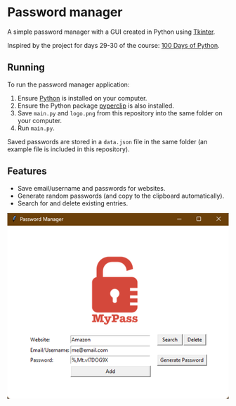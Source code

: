# Password manager

A simple password manager with a GUI created in Python using [Tkinter](https://docs.python.org/3/library/tkinter.html).

Inspired by the project for days 29-30 of the course: [100 Days of Python](https://100daysofpython.dev/).

## Running

To run the password manager application:
1. Ensure [Python](https://www.python.org/) is installed on your computer.
2. Ensure the Python package [pyperclip](https://pypi.org/project/pyperclip/) is also installed.
3. Save `main.py` and `logo.png` from this repository into the same folder on your computer.
4. Run `main.py`.

Saved passwords are stored in a `data.json` file in the same folder (an example file is included in this repository).

## Features

- Save email/username and passwords for websites.
- Generate random passwords (and copy to the clipboard automatically).
- Search for and delete existing entries.

![image](screen_shot.png)
